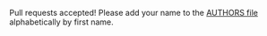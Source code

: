 Pull requests accepted!  Please add your name to the [AUTHORS
file](./AUTHORS.md) alphabetically by first name.
